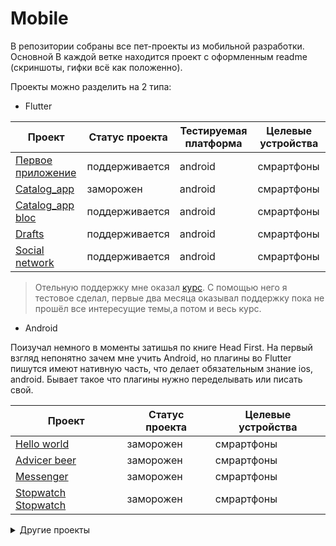 # Mobile
В репозитории собраны все пет-проекты из мобильной разработки. Основной В каждой ветке находится проект с оформленным readme 
(скриншоты, гифки всё как положенно).

Проекты можно разделить на 2 типа:
- Flutter

| Проект                          | Статус проекта       | Тестируемая платформа| Целевые устройства |
| ------------------------------- | -------------------- | -------------------- | ------------------ |
| [Первое приложение][FirstApp]   | поддерживается       | android              | смрартфоны         | 
| [Catalog_app][OldCatalog]       | заморожен            | android              | смрартфоны         |
| [Catalog_app bloc][BlocCatalog] | поддерживается       | android              | смрартфоны         |
| [Drafts][Drafts]                | поддерживается       | android              | смрартфоны         |
| [Social network][SocialNetwork] | поддерживается       | android              | смрартфоны         |

>   Отельную поддержку мне оказал [курс][UdemyAcademiamind]. С помощью него я тестовое сделал, первые
>    два месяца оказывал поддержку пока не прошёл все интересущие темы,а потом и весь курс.
 
- Android

 Поизучал немного в моменты затишья по книге Head First. На первый взгляд непонятно зачем
 мне учить Android, но плагины во Flutter пишутся имеют нативную часть, что делает обязательным
 знание ios, android. Бывает такое что плагины нужно переделывать или писать свой.
  
| Проект                          | Статус проекта       | Целевые устройства |
| ------------------------------- | -------------------- | ------------------ |
| [Hello world][HelloWorld]       | заморожен            | смрартфоны         | 
| [Advicer beer][AdvicerBeer]     | заморожен            | смрартфоны         |
| [Messenger][Messanger]          | заморожен            | смрартфоны         |
| [Stopwatch] [Stopwatch]         | заморожен            | смрартфоны         |

<details>
    <summary>Другие проекты</summary>
                                                                                                                
### Flutter
                                                                                                                                 
| Проект                          | Статус проекта       | Тестируемая платформа| Целевые устройства |                       
| ------------------------------- | -------------------- | -------------------- | ------------------ |                       
| [Первое приложение][FirstApp]   | поддерживается       | android              | смрартфоны         |                       
| [Catalog_app][OldCatalog]       | заморожен            | android              | смрартфоны         |                       
| [Catalog_app bloc][BlocCatalog] | поддерживается       | android              | смрартфоны         |                       
| [Drafts][Drafts]                | поддерживается       | android              | смрартфоны         |                       
| [Social network][SocialNetwork] | поддерживается       | android              | смрартфоны         |                       
                                                                                                                                                                                                                                                                     
### Android                                                                                                                    
                                                                                                                                                                                                                                                                                                                                     
| Проект                          | Статус проекта       | Целевые устройства |                                              
| ------------------------------- | -------------------- | ------------------ |                                              
| [Hello world][HelloWorld]       | заморожен            | смрартфоны         |                                              
| [Advicer beer][AdvicerBeer]     | заморожен            | смрартфоны         |                                              
| [Messenger][Messanger]          | заморожен            | смрартфоны         |                                              
| [Stopwatch] [Stopwatch]         | заморожен            | смрартфоны         |                                              
                                                                                                                                 
</details>

 
[FirstApp]:<https://github.com/iebrosalin/mobile/tree/flutter/first_app_flutter>
[OldCatalog]:<https://github.com/iebrosalin/mobile/tree/flutter/catalog_app/old>
[BlocCatalog]:<https://github.com/iebrosalin/mobile/tree/flutter/catalog_app/bloc>
[BlocCatalog]:<https://github.com/iebrosalin/mobile/tree/flutter/catalog_app/bloc>
[Drafts]:<https://github.com/iebrosalin/mobile/tree/flutter/drafrs_flutter>
[SocialNetwork]:<https://github.com/iebrosalin/mobile/tree/flutter/social_network>
[UdemyAcademiamind]:<https://www.udemy.com/course/learn-flutter-dart-to-build-ios-android-apps/>

[HelloWorld]:<https://github.com/iebrosalin/mobile/tree/android/hello_world>
[AdvicerBeer]:<https://github.com/iebrosalin/mobile/tree/android/advicer_beer>
[Messanger]:<https://github.com/iebrosalin/mobile/tree/android/messanger>
[Stopwatch]:<https://github.com/iebrosalin/mobile/tree/android/stopwatch>